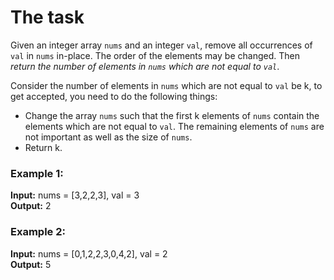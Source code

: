 # The task

Given an integer array `nums` and an integer `val`, remove all occurrences of `val` in `nums` in-place. The order of the elements may be changed. Then _return the number of elements in `nums` which are not equal to `val`_.

Consider the number of elements in `nums` which are not equal to `val` be k, to get accepted, you need to do the following things:

- Change the array `nums` such that the first k elements of `nums` contain the elements which are not equal to `val`. The remaining elements of `nums` are not important as well as the size of `nums`.
- Return k.

### Example 1:

**Input:** nums = [3,2,2,3], val = 3  
**Output:** 2

### Example 2:

**Input:** nums = [0,1,2,2,3,0,4,2], val = 2  
**Output:** 5
